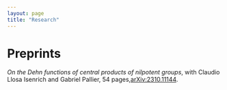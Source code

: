 ```yaml
---
layout: page
title: "Research"
---
```


# Preprints

_On the Dehn functions of central products of nilpotent groups_, with Claudio Llosa Isenrich and Gabriel Pallier, 54 pages,[arXiv:2310.11144][CentralDehn].


[CentralDehn]: https://arxiv.org/abs/2310.11144
